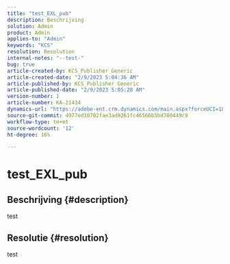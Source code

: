 ```yaml
---
title: "test_EXL_pub"
description: Beschrijving
solution: Admin
product: Admin
applies-to: "Admin"
keywords: "KCS"
resolution: Resolution
internal-notes: "--test-"
bug: true
article-created-by: KCS_Publisher Generic
article-created-date: "2/9/2023 5:04:36 AM"
article-published-by: KCS_Publisher Generic
article-published-date: "2/9/2023 5:05:28 AM"
version-number: 1
article-number: KA-21434
dynamics-url: "https://adobe-ent.crm.dynamics.com/main.aspx?forceUCI=1&pagetype=entityrecord&etn=knowledgearticle&id=f774703c-37a8-ed11-aad1-6045bd0063aa"
source-git-commit: 4977ed10702fae3ad9261fc46566b5bd700449c9
workflow-type: tm+mt
source-wordcount: '12'
ht-degree: 16%

---
```


# test_EXL_pub

## Beschrijving {#description}

test

## Resolutie {#resolution}


test
